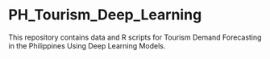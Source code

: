 # PH_Tourism_Deep_Learning
This repository contains data and R scripts for Tourism Demand Forecasting in the Philippines Using Deep Learning Models.
